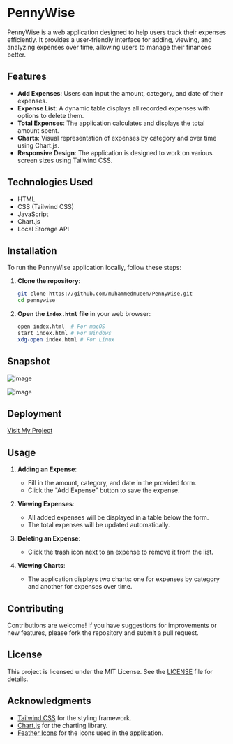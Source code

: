 # PennyWise

PennyWise is a web application designed to help users track their expenses efficiently. It provides a user-friendly interface for adding, viewing, and analyzing expenses over time, allowing users to manage their finances better.

## Features

- **Add Expenses**: Users can input the amount, category, and date of their expenses.
- **Expense List**: A dynamic table displays all recorded expenses with options to delete them.
- **Total Expenses**: The application calculates and displays the total amount spent.
- **Charts**: Visual representation of expenses by category and over time using Chart.js.
- **Responsive Design**: The application is designed to work on various screen sizes using Tailwind CSS.

## Technologies Used

- HTML
- CSS (Tailwind CSS)
- JavaScript
- Chart.js
- Local Storage API

## Installation

To run the PennyWise application locally, follow these steps:

1. **Clone the repository**:
   ```bash
   git clone https://github.com/muhammedmueen/PennyWise.git
   cd pennywise
   ```

2. **Open the `index.html` file** in your web browser:
   ```bash
   open index.html  # For macOS
   start index.html # For Windows
   xdg-open index.html # For Linux
   ```

## Snapshot

![image](https://github.com/user-attachments/assets/1fea2297-1c7f-4704-afc5-fe560d598f43)

![image](https://github.com/user-attachments/assets/d6515e4a-bdc9-4382-9a77-6e9786ba91c7)

## Deployment

[Visit My Project](https://muhammedmueen.github.io/PennyWise/)


## Usage

1. **Adding an Expense**:
   - Fill in the amount, category, and date in the provided form.
   - Click the "Add Expense" button to save the expense.

2. **Viewing Expenses**:
   - All added expenses will be displayed in a table below the form.
   - The total expenses will be updated automatically.

3. **Deleting an Expense**:
   - Click the trash icon next to an expense to remove it from the list.

4. **Viewing Charts**:
   - The application displays two charts: one for expenses by category and another for expenses over time.

## Contributing

Contributions are welcome! If you have suggestions for improvements or new features, please fork the repository and submit a pull request.

## License

This project is licensed under the MIT License. See the [LICENSE](LICENSE) file for details.

## Acknowledgments

- [Tailwind CSS](https://tailwindcss.com/) for the styling framework.
- [Chart.js](https://www.chartjs.org/) for the charting library.
- [Feather Icons](https://feathericons.com/) for the icons used in the application.
